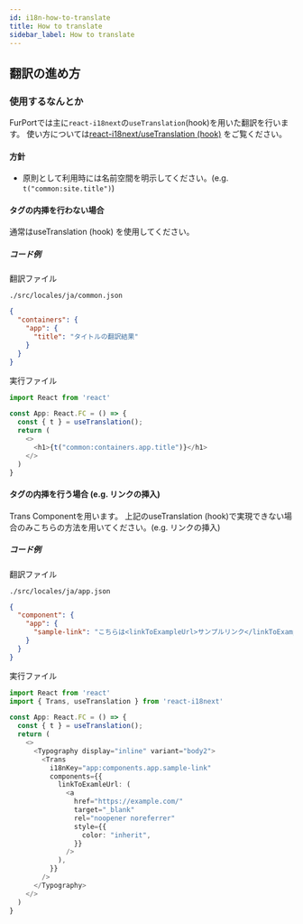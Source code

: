 ```yaml
---
id: i18n-how-to-translate
title: How to translate
sidebar_label: How to translate
---
```


## 翻訳の進め方

### 使用するなんとか

FurPortでは主に`react-i18next`の`useTranslation`(hook)を用いた翻訳を行います。
使い方については[react-i18next/useTranslation (hook)](https://react.i18next.com/latest/usetranslation-hook) をご覧ください。

#### 方針

- 原則として利用時には名前空間を明示してください。(e.g. `t("common:site.title")`)

#### タグの内挿を行わない場合

通常はuseTranslation (hook) を使用してください。

##### コード例

翻訳ファイル

`./src/locales/ja/common.json`
```JSON
{
  "containers": {
    "app": {
      "title": "タイトルの翻訳結果"
    }
  }
}
```

実行ファイル
```typescript jsx
import React from 'react'

const App: React.FC = () => {
  const { t } = useTranslation();
  return (
    <>
      <h1>{t("common:containers.app.title")}</h1>
    </>
  )
}
```

#### タグの内挿を行う場合 (e.g. リンクの挿入)

Trans Componentを用います。
上記のuseTranslation (hook)で実現できない場合のみこちらの方法を用いてください。(e.g. リンクの挿入)

##### コード例

翻訳ファイル

`./src/locales/ja/app.json`
```JSON
{
  "component": {
    "app": {
      "sample-link": "こちらは<linkToExampleUrl>サンプルリンク</linkToExampleUrl>です。"
    }
  }
}
```

実行ファイル
```typescript jsx
import React from 'react'
import { Trans, useTranslation } from 'react-i18next'

const App: React.FC = () => {
  const { t } = useTranslation();
  return (
    <>
      <Typography display="inline" variant="body2">
        <Trans
          i18nKey="app:components.app.sample-link"
          components={{
            linkToExamleUrl: (
              <a
                href="https://example.com/"
                target="_blank"
                rel="noopener noreferrer"
                style={{
                  color: "inherit",
                }}
              />
            ),
          }}
        />
      </Typography>
    </>
  )
}
```
